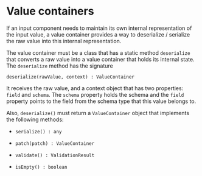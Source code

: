# Value containers

If an input component needs to maintain its own internal representation of the input value, a value container provides a way to deserialize / serialize the raw value into this internal representation.

The value container must be a class that has a static method `deserialize` that converts a raw value into a value container that holds its internal state. The `deserialize` method has the signature

`deserialize(rawValue, context) : ValueContainer`

It receives the raw value, and a context object that has two properties: `field` and `schema`. The `schema` property holds the schema and the `field` property points to the field from the schema type that this value belongs to.

Also, `deserialize()` must return a `ValueContainer` object that implements the following methods:

- `serialize() : any`

- `patch(patch) : ValueContainer`

- `validate() : ValidationResult`

- `isEmpty() : boolean`